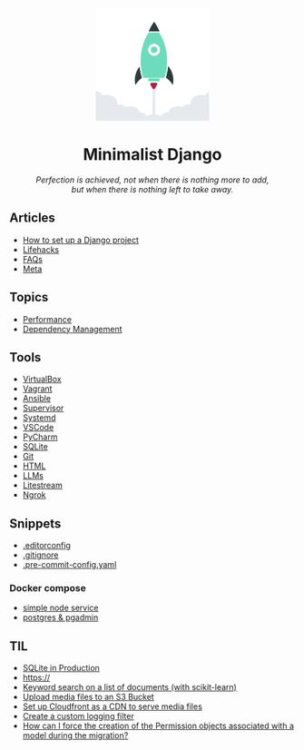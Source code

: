 
<div align="center">
  <img width="200" src="https://raw.githubusercontent.com/ViggieM/minimalistdjango/main/media/django-rocket.svg" alt="django rocket">
</div>

<h1 align="center">Minimalist Django</h1>

<p align="center">
  <i>Perfection is achieved, not when there is nothing more to add, <br> but when there is nothing left to take away.</i>
</p>

## Articles

* [How to set up a Django project](articles/create-a-django-project.md)
* [Lifehacks](articles/lifehacks.md)
* [FAQs](articles/FAQs.md)
* [Meta](articles/meta.md)

## Topics

* [Performance](topics/performance.md)
* [Dependency Management](topics/dependency-management.md)

## Tools

* [VirtualBox](tools/virtualbox.md)
* [Vagrant](tools/vagrant.md)
* [Ansible](tools/ansible.md)
* [Supervisor](tools/supervisor.md)
* [Systemd](tools/systemd.md)
* [VSCode](tools/vscode.md)
* [PyCharm](tools/pycharm.md)
* [SQLite](tools/sqlite.md)
* [Git](tools/git.md)
* [HTML](tools/HTML.md)
* [LLMs](tools/LLMs.md)
* [Litestream](tools/litestream.md)
* [Ngrok](tools/ngrok.md)

## Snippets

* [.editorconfig](snippets/.editorconfig)
* [.gitignore](snippets/.gitignore)
* [.pre-commit-config.yaml](snippets/.pre-commit-config.yaml)

### Docker compose

* [simple node service](snippets/docker-compose-node.yaml)
* [postgres & pgadmin](snippets/docker-compose-postgres.yaml)

## TIL

* [SQLite in Production](TIL/2023-06-18-sqlite-in-production.md)
* [https://](TIL/2023-07-26-https.md)
* [Keyword search on a list of documents (with scikit-learn)](TIL/2024-04-25-search-documents-with-scikit-learn.ipynb)
* [Upload media files to an S3 Bucket](TIL/2024-05-24-media-upload-to-s3-bucket.md)
* [Set up Cloudfront as a CDN to serve media files](TIL/2024-05-27-serve-media-files-from-s3-bucket-through-cloudfront.md)
* [Create a custom logging filter](TIL/2024-06-05-python-logging-custom-filter.md)
* [How can I force the creation of the Permission objects associated with a model during the migration?](TIL/2024-07-31-emit-post-migrate-signal.md)
